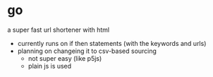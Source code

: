 # go
a super fast url shortener with html
- currently runs on if then statements (with the keywords and urls)
- planning on changeing it to csv-based sourcing
  - not super easy (like p5js)
  - plain js is used 
